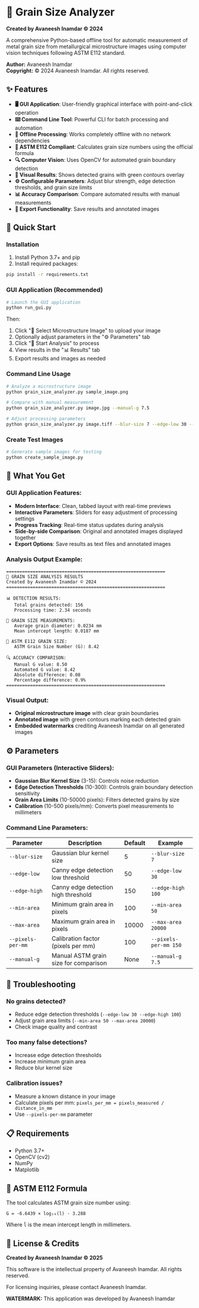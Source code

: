 # 🔬 Grain Size Analyzer

**Created by Avaneesh Inamdar © 2024**

A comprehensive Python-based offline tool for automatic measurement of metal grain size from metallurgical microstructure images using computer vision techniques following ASTM E112 standard.

**Author:** Avaneesh Inamdar  
**Copyright:** © 2024 Avaneesh Inamdar. All rights reserved.

## ✨ Features

- **🖥️ GUI Application**: User-friendly graphical interface with point-and-click operation
- **⌨️ Command Line Tool**: Powerful CLI for batch processing and automation
- **📴 Offline Processing**: Works completely offline with no network dependencies
- **📏 ASTM E112 Compliant**: Calculates grain size numbers using the official formula
- **🔍 Computer Vision**: Uses OpenCV for automated grain boundary detection
- **🎨 Visual Results**: Shows detected grains with green contours overlay
- **⚙️ Configurable Parameters**: Adjust blur strength, edge detection thresholds, and grain size limits
- **📊 Accuracy Comparison**: Compare automated results with manual measurements
- **💾 Export Functionality**: Save results and annotated images

## 🚀 Quick Start

### Installation

1. Install Python 3.7+ and pip
2. Install required packages:
```bash
pip install -r requirements.txt
```

### GUI Application (Recommended)

```bash
# Launch the GUI application
python run_gui.py
```

Then:
1. Click "📂 Select Microstructure Image" to upload your image
2. Optionally adjust parameters in the "⚙️ Parameters" tab
3. Click "🚀 Start Analysis" to process
4. View results in the "📊 Results" tab
5. Export results and images as needed

### Command Line Usage

```bash
# Analyze a microstructure image
python grain_size_analyzer.py sample_image.png

# Compare with manual measurement
python grain_size_analyzer.py image.jpg --manual-g 7.5

# Adjust processing parameters
python grain_size_analyzer.py image.tiff --blur-size 7 --edge-low 30 --edge-high 100
```

### Create Test Images

```bash
# Generate sample images for testing
python create_sample_image.py
```

## 🎯 What You Get

### GUI Application Features:
- **Modern Interface**: Clean, tabbed layout with real-time previews
- **Interactive Parameters**: Sliders for easy adjustment of processing settings
- **Progress Tracking**: Real-time status updates during analysis
- **Side-by-side Comparison**: Original and annotated images displayed together
- **Export Options**: Save results as text files and annotated images

### Analysis Output Example:

```
============================================================
🔬 GRAIN SIZE ANALYSIS RESULTS
Created by Avaneesh Inamdar © 2024
============================================================

📊 DETECTION RESULTS:
   Total grains detected: 156
   Processing time: 2.34 seconds

📏 GRAIN SIZE MEASUREMENTS:
   Average grain diameter: 0.0234 mm
   Mean intercept length: 0.0187 mm

🎯 ASTM E112 GRAIN SIZE:
   ASTM Grain Size Number (G): 8.42

🔍 ACCURACY COMPARISON:
   Manual G value: 8.50
   Automated G value: 8.42
   Absolute difference: 0.08
   Percentage difference: 0.9%
============================================================
```

### Visual Output:
- **Original microstructure image** with clear grain boundaries
- **Annotated image** with green contours marking each detected grain
- **Embedded watermarks** crediting Avaneesh Inamdar on all generated images

## ⚙️ Parameters

### GUI Parameters (Interactive Sliders):
- **Gaussian Blur Kernel Size** (3-15): Controls noise reduction
- **Edge Detection Thresholds** (10-300): Controls grain boundary detection sensitivity
- **Grain Area Limits** (10-50000 pixels): Filters detected grains by size
- **Calibration** (10-500 pixels/mm): Converts pixel measurements to millimeters

### Command Line Parameters:

| Parameter | Description | Default | Example |
|-----------|-------------|---------|---------|
| `--blur-size` | Gaussian blur kernel size | 5 | `--blur-size 7` |
| `--edge-low` | Canny edge detection low threshold | 50 | `--edge-low 30` |
| `--edge-high` | Canny edge detection high threshold | 150 | `--edge-high 100` |
| `--min-area` | Minimum grain area in pixels | 100 | `--min-area 50` |
| `--max-area` | Maximum grain area in pixels | 10000 | `--max-area 20000` |
| `--pixels-per-mm` | Calibration factor (pixels per mm) | 100 | `--pixels-per-mm 150` |
| `--manual-g` | Manual ASTM grain size for comparison | None | `--manual-g 7.5` |

## 🔧 Troubleshooting

### No grains detected?
- Reduce edge detection thresholds (`--edge-low 30 --edge-high 100`)
- Adjust grain area limits (`--min-area 50 --max-area 20000`)
- Check image quality and contrast

### Too many false detections?
- Increase edge detection thresholds
- Increase minimum grain area
- Reduce blur kernel size

### Calibration issues?
- Measure a known distance in your image
- Calculate pixels per mm: `pixels_per_mm = pixels_measured / distance_in_mm`
- Use `--pixels-per-mm` parameter

## 📋 Requirements

- Python 3.7+
- OpenCV (cv2)
- NumPy
- Matplotlib

## 🧪 ASTM E112 Formula

The tool calculates ASTM grain size number using:

```
G = -6.6439 × log₁₀(l̄) - 3.288
```

Where `l̄` is the mean intercept length in millimeters.

## 📝 License & Credits

**Created by Avaneesh Inamdar © 2025**

This software is the intellectual property of Avaneesh Inamdar. All rights reserved.

For licensing inquiries, please contact Avaneesh Inamdar.


**WATERMARK:** This application was developed by Avaneesh Inamdar

